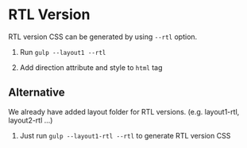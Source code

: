# RTL Version

RTL version CSS can be generated by using <code>--rtl</code> option.

1. Run <code>gulp --layout1 --rtl</code>

2. Add direction attribute and style to <code>html</code> tag

## Alternative

We already have added layout folder for RTL versions. (e.g. layout1-rtl, layout2-rtl ...)

1. Just run <code>gulp --layout1-rtl --rtl</code> to generate RTL version CSS